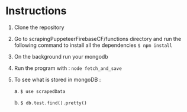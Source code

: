 # Instructions


   1. Clone the repository
      
   2. Go to scrapingPuppeteerFirebaseCF/functions directory and run the following command to install all the dependencies
   ```$ npm install```
   
   3. On the background run your mongodb
   
   4. Run the program with :  ```node fetch_and_save```
   
   5. To see what is stored in mongoDB :
   
      a. ```$ use scrapedData```
      
      b. ```$ db.test.find().pretty()```
